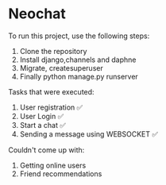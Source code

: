 # Neochat

To run this project, use the following steps:
1) Clone the repository
2) Install django,channels and daphne
3) Migrate, createsuperuser 
4) Finally python manage.py runserver

Tasks that were executed:
1) User registration ✅
2) User Login ✅
3) Start a chat ✅
4) Sending a message using WEBSOCKET ✅

Couldn't come up with:
1) Getting online users
2) Friend recommendations



